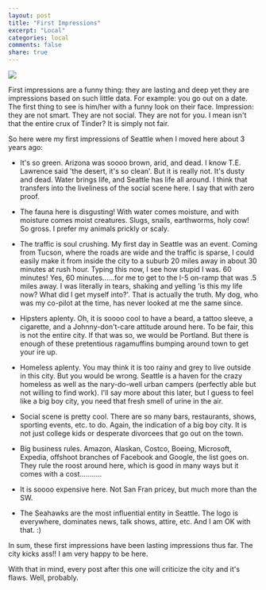 ```yaml
---
layout: post
title: "First Impressions"
excerpt: "Local"
categories: local
comments: false
share: true
---
```


![](http://www.inrixtraffic.com/wp-content/uploads/seattle-traffic.jpg)


First impressions are a funny thing: they are lasting and deep yet they are impressions based on such little data. For example: you go out on a date. The first thing to see is him/her with a funny look on their face. Impression: they are not smart. They are not social. They are not for you. I mean isn't that the entire crux of Tinder? It is simply not fair.

So here were my first impressions of Seattle when I moved here about 3 years ago:

- It's so green. Arizona was soooo brown, arid, and dead. I know T.E. Lawrence said 'the desert, it's so clean'. But it is really not. It's dusty and dead. Water brings life, and Seattle has life all around. I think that transfers into the liveliness of the social scene here. I say that with zero proof.

- The fauna here is disgusting! With water comes moisture, and with moisture comes moist creatures. Slugs, snails, earthworms, holy cow! So gross. I prefer my animals prickly or scaly.

- The traffic is soul crushing. My first day in Seattle was an event. Coming from Tucson, where the roads are wide and the traffic is sparse, I could easily make it from inside the city to a suburb 20 miles away in about 30 minutes at rush hour. Typing this now, I see how stupid I was. 60 minutes! Yes, 60 minutes......for me to get to the I-5 on-ramp that was .5 miles away. I was literally in tears, shaking and yelling 'is this my life now? What did I get myself into?'. That is actually the truth. My dog, who was my co-pilot at the time, has never looked at me the same since. 

- Hipsters aplenty. Oh, it is soooo cool to have a beard, a tattoo sleeve, a cigarette, and a Johnny-don't-care attitude around here. To be fair, this is not the entire city. If that was so, we would be Portland. But there is enough of these pretentious ragamuffins bumping around town to get your ire up. 

- Homeless aplenty. You may think it is too rainy and grey to live outside in this city. But you would be wrong. Seattle is a haven for the crazy homeless as well as the nary-do-well urban campers (perfectly able but not willing to find work). I'll say more about this later, but I guess to feel like a big boy city, you need that fresh smell of urine in the air.

- Social scene is pretty cool. There are so many bars, restaurants, shows, sporting events, etc. to do. Again, the indication of a big boy city. It is not just college kids or desperate divorcees that go out on the town. 

- Big business rules. Amazon, Alaskan, Costco, Boeing, Microsoft, Expedia, offshoot branches of Facebook and Google, the list goes on. They rule the roost around here, which is good in many ways but it comes with a cost...........

- It is soooo expensive here. Not San Fran pricey, but much more than the SW.

- The Seahawks are the most influential entity in Seattle. The logo is everywhere, dominates news, talk shows, attire, etc. And I am OK with that. :)

In sum, these first impressions have been lasting impressions thus far. The city kicks ass!! I am very happy to be here.

With that in mind, every post after this one will criticize the city and it's flaws. Well, probably.







